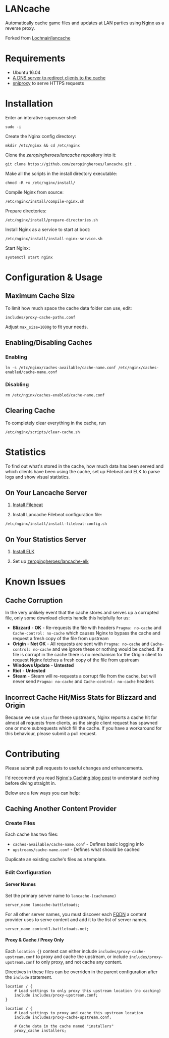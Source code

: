 # LANcache
Automatically cache game files and updates at LAN parties using [Nginx](http://nginx.org/) as a reverse proxy.

Forked from [Lochnair/lancache](https://github.com/Lochnair/lancache)

# Requirements

* Ubuntu 16.04
* [A DNS server to redirect clients to the cache](https://github.com/zeropingheroes/lancache-dns)
* [sniproxy](https://github.com/zeropingheroes/lancache-sniproxy) to serve HTTPS requests

# Installation

Enter an interative superuser shell:

`sudo -i`

Create the Nginx config directory:

`mkdir /etc/nginx && cd /etc/nginx`

Clone the *zeropingheroes/lancache* repository into it:

`git clone https://github.com/zeropingheroes/lancache.git .`

Make all the scripts in the install directory executable:

`chmod -R +x /etc/nginx/install/`

Compile Nginx from source:

`/etc/nginx/install/compile-nginx.sh`

Prepare directories:

`/etc/nginx/install/prepare-directories.sh`

Install Nginx as a service to start at boot:

`/etc/nginx/install/install-nginx-service.sh`

Start Nginx:

`systemctl start nginx`

# Configuration & Usage

## Maximum Cache Size

To limit how much space the cache data folder can use, edit:

`includes/proxy-cache-paths.conf`

Adjust `max_size=1000g` to fit your needs.

## Enabling/Disabling Caches

### Enabling

`ln -s /etc/nginx/caches-available/cache-name.conf /etc/nginx/caches-enabled/cache-name.conf`

### Disabling

`rm /etc/nginx/caches-enabled/cache-name.conf`

## Clearing Cache

To completely clear everything in the cache, run

`/etc/nginx/scripts/clear-cache.sh`

# Statistics

To find out what's stored in the cache, how much data has been served and which clients
have been using the cache, set up Filebeat and ELK to parse logs and show visual statistics.

## On Your Lancache Server

1. [Install Filebeat](https://www.elastic.co/guide/en/beats/libbeat/current/setup-repositories.html)

2. Install Lancache Filebeat configuration file:

`/etc/nginx/install/install-filebeat-config.sh`

## On Your Statistics Server

1. [Install ELK](https://www.digitalocean.com/community/tutorials/how-to-install-elasticsearch-logstash-and-kibana-elk-stack-on-ubuntu-14-04)

2. Set up [zeropingheroes/lancache-elk](https://github.com/zeropingheroes/lancache-elk)

# Known Issues

## Cache Corruption
In the very unlikely event that the cache stores and serves up a corrupted file, only some download clients handle this helpfully for us:

* **Blizzard** - **OK** - Re-requests the file with headers `Pragma: no-cache` and `Cache-control: no-cache` which causes Nginx to bypass the cache and request a fresh copy of the file from upstream 
* **Origin** - **Not OK** - All requests are sent with `Pragma: no-cache` and `Cache-control: no-cache` and we ignore these or nothing would be cached. If a file is corrupt in the cache there is no mechanism for the Origin client to request Nginx fetches a fresh copy of the file from upstream
* **Windows Update** - **Untested**
* **Riot** - **Untested**
* **Steam** - Steam will re-requests a corrupt file from the cache, but will never send `Pragma: no-cache` and `Cache-control: no-cache` headers

## Incorrect Cache Hit/Miss Stats for Blizzard and Origin
Because we use `slice` for these upstreams, Nginx reports a cache hit for almost all requests from clients, as the single client request has spawned one or more subrequests which fill the cache.
If you have a workaround for this behaviour, please submit a pull request. 

# Contributing

Please submit pull requests to useful changes and enhancements.

I'd reccomend you read [Nginx's Caching blog post](https://www.nginx.com/blog/nginx-high-performance-caching/) to understand caching before diving straight in.

Below are a few ways you can help:

## Caching Another Content Provider

### Create Files
Each cache has two files:

* `caches-available/cache-name.conf` - Defines basic logging info
* `upstreams/cache-name.conf` - Defines what should be cached

Duplicate an existing cache's files as a template.

### Edit Configuration

#### Server Names

Set the primary server name to `lancache-(cachename)`

`server_name lancache-battletoads;`

For all other server names, you must discover each [FQDN](https://en.wikipedia.org/wiki/Fully_qualified_domain_name) a 
content provider uses to serve content and add it to the list of server names.

`server_name content1.battletoads.net;`

#### Proxy & Cache / Proxy Only

Each `location {}` context can either include `includes/proxy-cache-upstream.conf` to proxy
and cache the upstream, or include `includes/proxy-upstream.conf` to only proxy, and not
cache any content.

Directives in these files can be overriden in the parent configuration
after the `include` statement.

```
location / {
    # Load settings to only proxy this upstream location (no caching)
    include includes/proxy-upstream.conf;
}

location / {
    # Load settings to proxy and cache this upstream location
    include includes/proxy-cache-upstream.conf;

    # Cache data in the cache named "installers" 
    proxy_cache installers;
```
